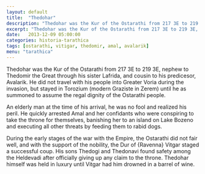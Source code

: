 ```yaml
---
layout: default
title:  "Thedohar"
description: "Thedohar was the Kur of the Ostarathi from 217 3E to 219 3E, nephew to Thedomir the Great through his sister Lafrida, and cousin to his predicesor, Avalarik. He did not travel with his people into Greater Voria during the invasion, but stayed in Torozium (modern Graziste in Zerem) until he as summoned to assume the regal dignity of the Ostarathi people."
excerpt: "Thedohar was the Kur of the Ostarathi from 217 3E to 219 3E, nephew to Thedomir the Great through his sister Lafrida, and cousin to his predicesor, Avalarik. He did not travel with his people into Greater Voria during the invasion, but stayed in Torozium (modern Graziste in Zerem) until he as summoned to assume the regal dignity of the Ostarathi people."
date:   2013-12-09 05:00:00
categories: historia-tarathica
tags: [ostarathi, vitigar, thedomir, amal, avalarik]
menu: "tarathica"
---
```


Thedohar was the Kur of the Ostarathi from 217 3E to 219 3E, nephew to Thedomir the Great through his sister Lafrida, and cousin to his predicesor, Avalarik. He did not travel with his people into Greater Voria during the invasion, but stayed in Torozium (modern Graziste in Zerem) until he as summoned to assume the regal dignity of the Ostarathi people.

An elderly man at the time of his arrival, he was no fool and realized his peril. He quickly arrested Amal and her confidants who were conspiring to take the throne for themselves, banishing her to an island on Lake Bozeno and executing all other threats by feeding them to rabid dogs.

During the early stages of the war with the Empire, the Ostarathi did not fair well, and with the support of the nobility, the Dur of {Ravenna} Vitgar staged a successful coup. His sons Thedogi and Thedonavi found safety among the Heldevadi after officially giving up any claim to the throne. Thedohar himself was held in luxury until Vitgar had him drowned in a barrel of wine.